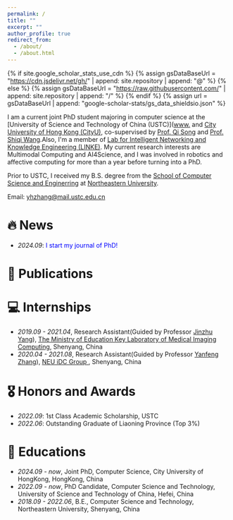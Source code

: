 ```yaml
---
permalink: /
title: ""
excerpt: ""
author_profile: true
redirect_from: 
  - /about/
  - /about.html
---
```


{% if site.google_scholar_stats_use_cdn %}
{% assign gsDataBaseUrl = "https://cdn.jsdelivr.net/gh/" | append: site.repository | append: "@" %}
{% else %}
{% assign gsDataBaseUrl = "https://raw.githubusercontent.com/" | append: site.repository | append: "/" %}
{% endif %}
{% assign url = gsDataBaseUrl | append: "google-scholar-stats/gs_data_shieldsio.json" %}

<span class='anchor' id='about-me'></span>

I am a current joint PhD student majoring in computer science at the [University of Science and Technology of China (USTC)]([www.](https://www.cs.ustc.edu.cn) and [City University of Hong Kong (CityU)](https://www.cs.cityu.edu.hk), co-supervised by [Prof. Qi Song](https://songqi1990.github.io/) and [Prof. Shiqi Wang](https://www.cs.cityu.edu.hk/~shiqwang/).Also, I'm a member of [Lab for Intelligent Networking and Knowledge Engineering (LINKE)](https://linke.ustc.edu.cn/main.htm). My current research interests are Multimodal Computing and AI4Science, and I was involved in robotics and affective computing for more than a year before turning into a PhD.

Prior to USTC, I received my B.S. degree from the [School of Computer Science and Enginerring](http://www.cse.neu.edu.cn/) at [Northeastern University](http://www.neu.edu.cn/).

Email: yhzhang@mail.ustc.edu.cn 
<!-- Github: https://github.com/Octopus-Detective/-->


# 🔥 News
- *2024.09*: <font color=Blue>I start my journal of PhD!</font>

# 📝 Publications

# 💻 Internships
* *2019.09 - 2021.04*, Research Assistant(Guided by Professor [Jinzhu Yang](http://www.cse.neu.edu.cn/2019/0312/c6641a157518/page.htm)), [The Ministry of Education Key Laboratory of Medical Imaging Computing](http://kyy.neu.edu.cn/2020/0410/c7035a167742/page.htm), Shenyang, China
* *2020.04 - 2021.08*, Research Assistant(Guided by Professor [Yanfeng Zhang](http://faculty.neu.edu.cn/zhangyf/)), [NEU iDC Group ](https://idc-neu.github.io/), Shenyang, China

# 🎖 Honors and Awards
* *2022.09*: 1st Class Academic Scholarship, USTC
* *2022.06*: Outstanding Graduate of Liaoning Province (Top 3%)

# 📖 Educations
* *2024.09 - now*, Joint PhD, Computer Science, City University of HongKong, HongKong, China
* *2022.09 - now*, PhD Candidate, Computer Science and Technology, University of Science and Technology of China, Hefei, China
* *2018.09 - 2022.06*, B.E., Computer Science and Technology, Northeastern University, Shenyang, China



